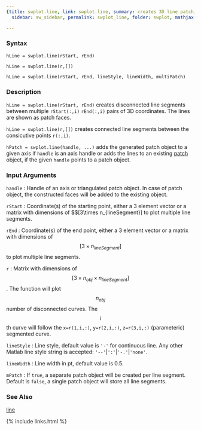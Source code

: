 ```yaml
---
{title: swplot.line, link: swplot.line, summary: creates 3D line patch, keywords: sample,
  sidebar: sw_sidebar, permalink: swplot_line, folder: swplot, mathjax: 'true'}

---
```

  
### Syntax
  
`hLine = swplot.line(rStart, rEnd)`
 
`hLine = swplot.line(r,[])`
  
`hLine = swplot.line(rStart, rEnd, lineStyle, lineWidth, multiPatch)`
 
### Description
 
`hLine = swplot.line(rStart, rEnd)` creates disconnected line segments
between multiple `rStart(:,i)` `rEnd(:,i)` pairs of 3D coordinates. The
lines are shown as patch faces.
   
`hLine = swplot.line(r,[])` creates connected line segments  between
the consicutive points `r(:,i)`.
   
`hPatch = swplot.line(handle, ...)` adds the generated patch object to a
given axis if `handle` is an axis handle or adds the lines to an
existing [patch](https://www.mathworks.com/help/matlab/ref/patch.html) object, if the given `handle` points to a patch
object.  
  
### Input Arguments
  
`handle`
: Handle of an axis or triangulated patch object. In case of patch
  object, the constructed faces will be added to the existing object.
  
`rStart`
: Coordinate(s) of the starting point, either a 3 element vector or
  a matrix with dimensions of $$[3\times n_{lineSegment}] to plot multiple line
  segments.
  
`rEnd`
: Coordinate(s) of the end point, either a 3 element vector or
  a matrix with dimensions of $$[3\times n_{lineSegment}]$$ to plot multiple line
  segments.
  
`r`
: Matrix with dimensions of $$[3\times n_{obj}\times n_{lineSegment}]$$. The function
  will plot $$n_{obj}$$ number of disconnected curves. The $$i$$th
  curve will follow the `x=r(1,i,:)`, `y=r(2,i,:)`, `z=r(3,i,:)`
  (parameteric) segmented curve.
  
`lineStyle`
: Line style, default value is `'-'` for continuous line. Any other
  Matlab line style string is accepted: `'--'`\|`':'`\|`'-.'`\|`'none'`.
  
`lineWidth`
: Line width in pt, default value is 0.5.
  
`mPatch`
: If `true`, a separate patch object will be created per line
  segment. Default is `false`, a single patch object will store all
  line segments.
  
### See Also
  
[line](https://www.mathworks.com/help/matlab/ref/line.html)
 

{% include links.html %}
